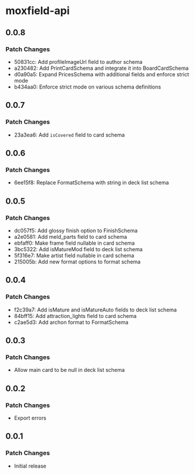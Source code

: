 # moxfield-api

## 0.0.8

### Patch Changes

- 50831cc: Add profileImageUrl field to author schema
- a230482: Add PrintCardSchema and integrate it into BoardCardSchema
- d0a90a5: Expand PricesSchema with additional fields and enforce strict mode
- b434aa0: Enforce strict mode on various schema definitions

## 0.0.7

### Patch Changes

- 23a3ea6: Add `isCovered` field to card schema

## 0.0.6

### Patch Changes

- 6ee15f8: Replace FormatSchema with string in deck list schema

## 0.0.5

### Patch Changes

- dc057f5: Add glossy finish option to FinishSchema
- a2e0581: Add meld_parts field to card schema
- ebfaff0: Make frame field nullable in card schema
- 3bc5322: Add isMatureMod field to deck list schema
- 5f316e7: Make artist field nullable in card schema
- 215005b: Add new format options to format schema

## 0.0.4

### Patch Changes

- f2c39a7: Add isMature and isMatureAuto fields to deck list schema
- 84bff15: Add attraction_lights field to card schema
- c2ae5d3: Add archon format to FormatSchema

## 0.0.3

### Patch Changes

- Allow main card to be null in deck list schema

## 0.0.2

### Patch Changes

- Export errors

## 0.0.1

### Patch Changes

- Initial release
